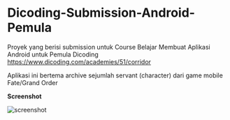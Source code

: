 # Dicoding-Submission-Android-Pemula
Proyek yang berisi submission untuk Course Belajar Membuat Aplikasi Android untuk Pemula Dicoding https://www.dicoding.com/academies/51/corridor

Aplikasi ini bertema archive sejumlah servant (character) dari game mobile Fate/Grand Order

**Screenshot**

![screenshot](https://github.com/hafizhb/Dicoding-Submission-Android-Pemula/assets/99695296/fb383d56-20b1-4d78-be55-8cca7f76f613)
